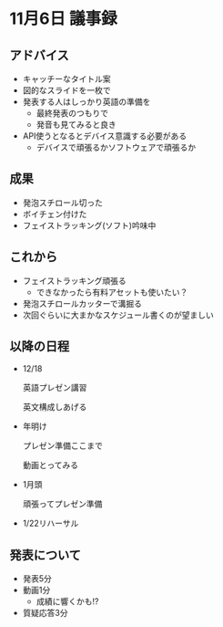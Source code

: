 # 11月6日 議事録

## アドバイス

- キャッチーなタイトル案
- 図的なスライドを一枚で
- 発表する人はしっかり英語の準備を
  - 最終発表のつもりで
  - 発音も見てみると良き
- API使うとなるとデバイス意識する必要がある
  - デバイスで頑張るかソフトウェアで頑張るか

## 成果

- 発泡スチロール切った
- ボイチェン付けた
- フェイストラッキング(ソフト)吟味中

## これから

- フェイストラッキング頑張る
  - できなかったら有料アセットも使いたい？
- 発泡スチロールカッターで溝掘る
- 次回ぐらいに大まかなスケジュール書くのが望ましい

## 以降の日程

- 12/18

  英語プレゼン講習

  英文構成しあげる

- 年明け

  プレゼン準備ここまで

  動画とってみる

- 1月頭

  頑張ってプレゼン準備

- 1/22リハーサル

## 発表について

- 発表5分
- 動画1分
  - 成績に響くかも!?
- 質疑応答3分